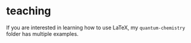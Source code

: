 # teaching

If you are interested in learning how to use LaTeX, my ```quantum-chemistry``` folder has multiple examples. 
